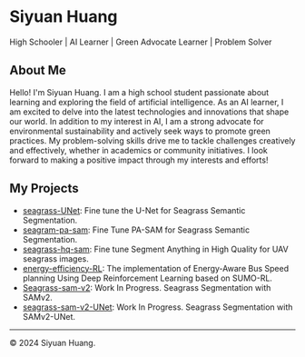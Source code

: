 
# Siyuan Huang

High Schooler | AI Learner | Green Advocate Learner | Problem Solver

## About Me

Hello! I'm Siyuan Huang. I am a high school student passionate about learning and exploring the field of artificial intelligence. As an AI learner, I am excited to delve into the latest technologies and innovations that shape our world. In addition to my interest in AI, I am a strong advocate for environmental sustainability and actively seek ways to promote green practices. My problem-solving skills drive me to tackle challenges creatively and effectively, whether in academics or community initiatives. I look forward to making a positive impact through my interests and efforts!

## My Projects

- [seagrass-UNet](https://github.com/siyuan668/seagrass-UNet): Fine tune the U-Net for Seagrass Semantic Segmentation.
- [seagram-pa-sam](https://github.com/siyuan668/seagram-pa-sam): Fine Tune PA-SAM for Seagrass Semantic Segmentation.
- [seagrass-hq-sam](https://github.com/siyuan668/seagrass-hq-sam): Fine tune Segment Anything in High Quality for UAV seagrass images.
- [energy-efficiency-RL](https://github.com/siyuan668/energy-efficiency-RL): The implementation of Energy-Aware Bus Speed planning Using Deep Reinforcement Learning based on SUMO-RL.
- [Seagrass-sam-v2](https://github.com/siyuan668/Seagrass-sam-v2): Work In Progress. Seagrass Segmentation with SAMv2.
- [seagrass-sam-v2-UNet](https://github.com/siyuan668/seagrass-sam-v2-UNet): Work In Progress. Seagrass Segmentation with SAMv2-UNet.


---

© 2024 Siyuan Huang.